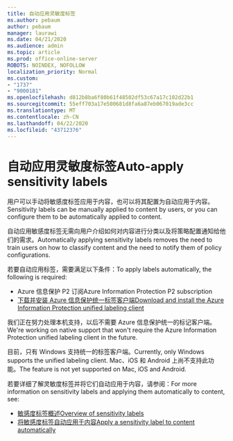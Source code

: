 ```yaml
---
title: 自动应用灵敏度标签
ms.author: pebaum
author: pebaum
manager: laurawi
ms.date: 04/21/2020
ms.audience: admin
ms.topic: article
ms.prod: office-online-server
ROBOTS: NOINDEX, NOFOLLOW
localization_priority: Normal
ms.custom:
- "1737"
- "9000181"
ms.openlocfilehash: d812b8ba6f80b61f48502df53c67a17c102d22b1
ms.sourcegitcommit: 55eff703a17e500681d8fa6a87eb067019ade3cc
ms.translationtype: MT
ms.contentlocale: zh-CN
ms.lasthandoff: 04/22/2020
ms.locfileid: "43712376"
---
```

# <a name="auto-apply-sensitivity-labels"></a><span data-ttu-id="ddc80-102">自动应用灵敏度标签</span><span class="sxs-lookup"><span data-stu-id="ddc80-102">Auto-apply sensitivity labels</span></span>

<span data-ttu-id="ddc80-103">用户可以手动将敏感度标签应用于内容，也可以将其配置为自动应用于内容。</span><span class="sxs-lookup"><span data-stu-id="ddc80-103">Sensitivity labels can be manually applied to content by users, or you can configure them to be automatically applied to content.</span></span>

<span data-ttu-id="ddc80-104">自动应用敏感度标签无需向用户介绍如何对内容进行分类以及将策略配置通知给他们的需求。</span><span class="sxs-lookup"><span data-stu-id="ddc80-104">Automatically applying sensitivity labels removes the need to train users on how to classify content and the need to notify them of policy configurations.</span></span>

<span data-ttu-id="ddc80-105">若要自动应用标签，需要满足以下条件：</span><span class="sxs-lookup"><span data-stu-id="ddc80-105">To apply labels automatically, the following is required:</span></span>

- <span data-ttu-id="ddc80-106">Azure 信息保护 P2 订阅</span><span class="sxs-lookup"><span data-stu-id="ddc80-106">Azure Information Protection P2 subscription</span></span>
- [<span data-ttu-id="ddc80-107">下载并安装 Azure 信息保护统一标签客户端</span><span class="sxs-lookup"><span data-stu-id="ddc80-107">Download and install the Azure Information Protection unified labeling client</span></span>](https://docs.microsoft.com/azure/information-protection/rms-client/install-unifiedlabelingclient-app)

<span data-ttu-id="ddc80-108">我们正在努力处理本机支持，以后不需要 Azure 信息保护统一的标记客户端。</span><span class="sxs-lookup"><span data-stu-id="ddc80-108">We're working on native support that won't require the Azure Information Protection unified labeling client in the future.</span></span>

<span data-ttu-id="ddc80-109">目前，只有 Windows 支持统一的标签客户端。</span><span class="sxs-lookup"><span data-stu-id="ddc80-109">Currently, only Windows supports the unified labeling client.</span></span>  <span data-ttu-id="ddc80-110">Mac、iOS 和 Android 上尚不支持此功能。</span><span class="sxs-lookup"><span data-stu-id="ddc80-110">The feature is not yet supported on Mac, iOS and Android.</span></span>

<span data-ttu-id="ddc80-111">若要详细了解灵敏度标签并将它们自动应用于内容，请参阅：</span><span class="sxs-lookup"><span data-stu-id="ddc80-111">For more information on sensitivity labels and applying them automatically to content,  see:</span></span>

- [<span data-ttu-id="ddc80-112">敏感度标签概述</span><span class="sxs-lookup"><span data-stu-id="ddc80-112">Overview of sensitivity labels</span></span>](https://docs.microsoft.com/office365/securitycompliance/sensitivity-labels)
- [<span data-ttu-id="ddc80-113">将敏感度标签自动应用于内容</span><span class="sxs-lookup"><span data-stu-id="ddc80-113">Apply a sensitivity label to content automatically</span></span>](https://docs.microsoft.com/office365/securitycompliance/apply_sensitivity_label_automatically)